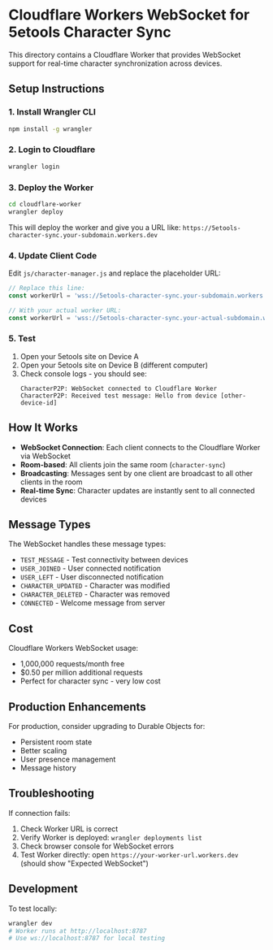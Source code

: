 # Cloudflare Workers WebSocket for 5etools Character Sync

This directory contains a Cloudflare Worker that provides WebSocket support for real-time character synchronization across devices.

## Setup Instructions

### 1. Install Wrangler CLI

```bash
npm install -g wrangler
```

### 2. Login to Cloudflare

```bash
wrangler login
```

### 3. Deploy the Worker

```bash
cd cloudflare-worker
wrangler deploy
```

This will deploy the worker and give you a URL like:
`https://5etools-character-sync.your-subdomain.workers.dev`

### 4. Update Client Code

Edit `js/character-manager.js` and replace the placeholder URL:

```javascript
// Replace this line:
const workerUrl = 'wss://5etools-character-sync.your-subdomain.workers.dev';

// With your actual worker URL:
const workerUrl = 'wss://5etools-character-sync.your-actual-subdomain.workers.dev';
```

### 5. Test

1. Open your 5etools site on Device A
2. Open your 5etools site on Device B (different computer)
3. Check console logs - you should see:
   ```
   CharacterP2P: WebSocket connected to Cloudflare Worker
   CharacterP2P: Received test message: Hello from device [other-device-id]
   ```

## How It Works

- **WebSocket Connection**: Each client connects to the Cloudflare Worker via WebSocket
- **Room-based**: All clients join the same room (`character-sync`)
- **Broadcasting**: Messages sent by one client are broadcast to all other clients in the room
- **Real-time Sync**: Character updates are instantly sent to all connected devices

## Message Types

The WebSocket handles these message types:

- `TEST_MESSAGE` - Test connectivity between devices
- `USER_JOINED` - User connected notification
- `USER_LEFT` - User disconnected notification  
- `CHARACTER_UPDATED` - Character was modified
- `CHARACTER_DELETED` - Character was removed
- `CONNECTED` - Welcome message from server

## Cost

Cloudflare Workers WebSocket usage:
- 1,000,000 requests/month free
- $0.50 per million additional requests
- Perfect for character sync - very low cost

## Production Enhancements

For production, consider upgrading to Durable Objects for:
- Persistent room state
- Better scaling
- User presence management
- Message history

## Troubleshooting

If connection fails:

1. Check Worker URL is correct
2. Verify Worker is deployed: `wrangler deployments list`
3. Check browser console for WebSocket errors
4. Test Worker directly: open `https://your-worker-url.workers.dev` (should show "Expected WebSocket")

## Development

To test locally:
```bash
wrangler dev
# Worker runs at http://localhost:8787
# Use ws://localhost:8787 for local testing
```
